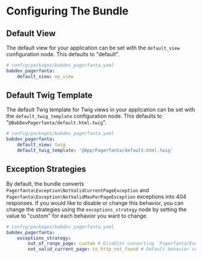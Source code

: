 # Configuring The Bundle

## Default View

The default view for your application can be set with the `default_view` configuration node. This defaults to "default".

```yaml
# config/packages/babdev_pagerfanta.yaml
babdev_pagerfanta:
    default_view: my_view
```

## Default Twig Template

The default Twig template for Twig views in your application can be set with the `default_twig_template` configuration node. This defaults to "`@BabDevPagerfanta/default.html.twig`".

```yaml
# config/packages/babdev_pagerfanta.yaml
babdev_pagerfanta:
    default_view: twig
    default_twig_template: '@App/Pagerfanta/default.html.twig'
```

## Exception Strategies

By default, the bundle converts `Pagerfanta\Exception\NotValidCurrentPageException` and `Pagerfanta\Exception\NotValidMaxPerPageException` exceptions into 404 responses. If you would like to disable or change this behavior, you can change the strategies using the `exceptions_strategy` node by setting the value to "custom" for each behavior you want to change.

```yaml
# config/packages/babdev_pagerfanta.yaml
babdev_pagerfanta:
    exceptions_strategy:
        out_of_range_page: custom # Disables converting `Pagerfanta\Exception\NotValidMaxPerPageException` to a 404 response
        not_valid_current_page: to_http_not_found # Default behavior converting `Pagerfanta\Exception\NotValidCurrentPageException` to a 404 response
```
